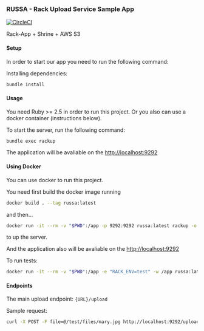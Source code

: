 ### RUSSA - Rack Upload Service Sample App

[![CircleCI](https://circleci.com/gh/clauda/russa.svg?style=svg)](https://circleci.com/gh/clauda/russa)  

Rack-App + Shrine + AWS S3  

#### Setup

In order to start our app you need to run the following command: 

Installing dependencies:

```sh
bundle install
``` 

#### Usage

You need Ruby >= 2.5 in order to run this project. Or you also can use a docker container (instructions below).

To start the server, run the following command: 

```sh
bundle exec rackup
``` 

The application will be avaliable on the [http://localhost:9292](http://localhost:9292)

#### Using Docker

You can use docker to run this project.

You need first build the docker image running 

```sh
docker build . --tag russa:latest
```

and then...

```sh 
docker run -it --rm -v "$PWD":/app -p 9292:9292 russa:latest rackup -o 0.0.0.0
``` 

to up the server.

And the application also will be avaliable on the [http://localhost:9292](http://localhost:9292)

To run tests: 

```sh
docker run -it --rm -v "$PWD":/app -e "RACK_ENV=test" -w /app russa:latest rake
```

#### Endpoints

The main upload endpoint: `{URL}/upload`

Sample request:

```sh
curl -X POST -F file=@/test/files/mary.jpg http://localhost:9292/upload
```
